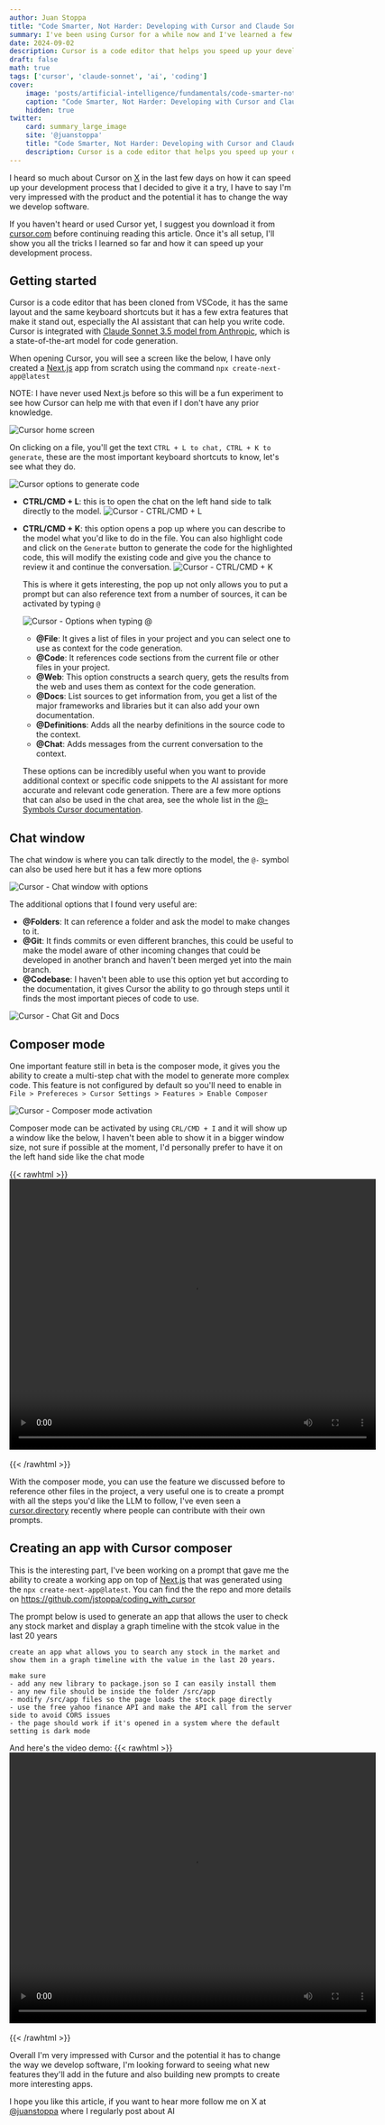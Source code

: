 ```yaml
---
author: Juan Stoppa
title: "Code Smarter, Not Harder: Developing with Cursor and Claude Sonnet"
summary: I've been using Cursor for a while now and I've learned a few things that I want to share with you.
date: 2024-09-02
description: Cursor is a code editor that helps you speed up your development process by using AI to write code for you.
draft: false
math: true
tags: ['cursor', 'claude-sonnet', 'ai', 'coding']
cover:
    image: 'posts/artificial-intelligence/fundamentals/code-smarter-not-harder-developing-with-cursor-and-claude-sonnet/cursor-ai-cover.png'
    caption: "Code Smarter, Not Harder: Developing with Cursor and Claude Sonnet"
    hidden: true
twitter:
    card: summary_large_image
    site: '@juanstoppa'
    title: "Code Smarter, Not Harder: Developing with Cursor and Claude Sonnet"
    description: Cursor is a code editor that helps you speed up your development process by using AI to write code for you.
---
```


I heard so much about Cursor on [X](https://x.com) in the last few days on how it can speed up your development process that I decided to give it a try, I have to say I'm very impressed with the product and the potential it has to change the way we develop software.

If you haven't heard or used Cursor yet, I suggest you download it from [cursor.com](https://www.cursor.com) before continuing reading this article. Once it's all setup, I'll show you all the tricks I learned so far and how it can speed up your development process.

## Getting started

Cursor is a code editor that has been cloned from VSCode, it has the same layout and the same keyboard shortcuts but it has a few extra features that make it stand out, especially the AI assistant that can help you write code. Cursor is integrated with [Claude Sonnet 3.5 model from Anthropic](https://www.anthropic.com/news/claude-3-5-sonnet), which is a state-of-the-art model for code generation.

When opening Cursor, you will see a screen like the below, I have only created a [Next.js](https://nextjs.org/) app from scratch using the command `npx create-next-app@latest`

NOTE: I have never used Next.js before so this will be a fun experiment to see how Cursor can help me with that even if I don't have any prior knowledge.

![Cursor home screen](/posts/artificial-intelligence/fundamentals/code-smarter-not-harder-developing-with-cursor-and-claude-sonnet/cursor-home-screen.png)

On clicking on a file, you'll get the text `CTRL + L to chat, CTRL + K to generate`, these are the most important keyboard shortcuts to know, let's see what they do.

![Cursor options to generate code](/posts/artificial-intelligence/fundamentals/code-smarter-not-harder-developing-with-cursor-and-claude-sonnet/cursor-options-to-generate-code.png)


- **CTRL/CMD + L**: this is to open the chat on the left hand side to talk directly to the model.
    ![Cursor - CTRL/CMD + L](/posts/artificial-intelligence/fundamentals/code-smarter-not-harder-developing-with-cursor-and-claude-sonnet/cursor-ctrl-cmd-plus-l.png)

- **CTRL/CMD + K**: this option opens a pop up where you can describe to the model what you'd like to do in the file. You can also highlight code and click on the `Generate` button to generate the code for the highlighted code, this will modify the existing code and give you the chance to review it and continue the conversation.
    ![Cursor - CTRL/CMD + K](/posts/artificial-intelligence/fundamentals/code-smarter-not-harder-developing-with-cursor-and-claude-sonnet/cursor-ctrl-cmd-plus-k.png)

    This is where it gets interesting, the pop up not only allows you to put a prompt but can also reference text from a number of sources, it can be activated by typing `@`

    ![Cursor - Options when typing @](/posts/artificial-intelligence/fundamentals/code-smarter-not-harder-developing-with-cursor-and-claude-sonnet/cursor-options-when-typing-at.png)

    - **@File**: It gives a list of files in your project and you can select one to use as context for the code generation.
    - **@Code**: It references code sections from the current file or other files in your project.
    - **@Web**: This option constructs a search query, gets the results from the web and uses them as context for the code generation.
    - **@Docs**: List sources to get information from, you get a list of the major frameworks and libraries but it can also add your own documentation.
    - **@Definitions**: Adds all the nearby definitions in the source code to the context.
    - **@Chat**: Adds messages from the current conversation to the context.

    These options can be incredibly useful when you want to provide additional context or specific code snippets to the AI assistant for more accurate and relevant code generation. There are a few more options that can also be used in the chat area, see the whole list in the [@-Symbols Cursor documentation](https://docs.cursor.com/context/@-symbols/basic).

## Chat window

The chat window is where you can talk directly to the model, the `@-` symbol can also be used here but it has a few more options

![Cursor - Chat window with options](/posts/artificial-intelligence/fundamentals/code-smarter-not-harder-developing-with-cursor-and-claude-sonnet/cursor-chat-window-with-options.png)

The additional options that I found very useful are:

- **@Folders**: It can reference a folder and ask the model to make changes to it.
- **@Git**: It finds commits or even different branches, this could be useful to make the model aware of other incoming changes that could be developed in another branch and haven't been merged yet into the main branch.
- **@Codebase**: I haven't been able to use this option yet but according to the documentation, it gives Cursor the ability to go through steps until it finds the most important pieces of code to use.

![Cursor - Chat Git and Docs](/posts/artificial-intelligence/fundamentals/code-smarter-not-harder-developing-with-cursor-and-claude-sonnet/cursor-chat-git-and-docs.png)


## Composer mode

One important feature still in beta is the composer mode, it gives you the ability to create a multi-step chat with the model to generate more complex code. This feature is not configured by default so you'll need to enable in `File > Prefereces > Cursor Settings > Features > Enable Composer` 

![Cursor - Composer mode activation](/posts/artificial-intelligence/fundamentals/code-smarter-not-harder-developing-with-cursor-and-claude-sonnet/cursor-composer-mode-activation.png)

Composer mode can be activated by using `CRL/CMD + I` and it will show up a window like the below, I haven't been able to show it in a bigger window size, not sure if possible at the moment, I'd personally prefer to have it on the left hand side like the chat mode

{{< rawhtml >}}
<video width="650" height="480" style="display: block; margin: 0 auto" controls>
  <source src="/posts/artificial-intelligence/fundamentals/code-smarter-not-harder-developing-with-cursor-and-claude-sonnet/cursor-opening-composer.mp4" type="video/mp4">
  Your browser does not support the video tag.
</video>
<br>
{{< /rawhtml >}}

With the composer mode, you can use the feature we discussed before to reference other files in the project, a very useful one is to create a prompt with all the steps you'd like the LLM to follow, I've even seen a [cursor.directory](https://cursor.directory/) recently where people can contribute with their own prompts.

## Creating an app with Cursor composer

This is the interesting part, I've been working on a prompt that gave me the ability to create a working app on top of [Next.js](https://nextjs.org/) that was generated using the `npx create-next-app@latest`. You can find the the repo and more details on https://github.com/jstoppa/coding_with_cursor

The prompt below is used to generate an app that allows the user to check any stock market and display a graph timeline with the stcok value in the last 20 years

```
create an app what allows you to search any stock in the market and show them in a graph timeline with the value in the last 20 years. 

make sure 
- add any new library to package.json so I can easily install them
- any new file should be inside the folder /src/app
- modify /src/app files so the page loads the stock page directly
- use the free yahoo finance API and make the API call from the server side to avoid CORS issues
- the page should work if it's opened in a system where the default setting is dark mode
```
And here's the video demo:
{{< rawhtml >}}
<video width="650" height="480" style="display: block; margin: 0 auto" controls>
  <source src="/posts/artificial-intelligence/fundamentals/code-smarter-not-harder-developing-with-cursor-and-claude-sonnet/cursor-composer-generate-stock-market-app.mp4" type="video/mp4">
  Your browser does not support the video tag.
</video>
<br>
{{< /rawhtml >}}

Overall I'm very impressed with Cursor and the potential it has to change the way we develop software, I'm looking forward to seeing what new features they'll add in the future and also building new prompts to create more interesting apps.

I hope you like this article, if you want to hear more follow me on X at [@juanstoppa](https://x.com/juanstoppa) where I regularly post about AI 
